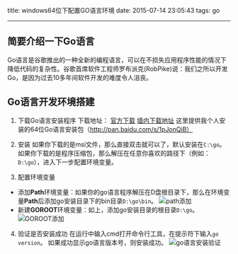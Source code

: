 title: windows64位下配置GO语言环境
date: 2015-07-14 23:05:43
tags: go

---

## 简要介绍一下Go语言

Go语言是谷歌推出的一种全新的编程语言，可以在不损失应用程序性能的情况下降低代码的复杂性。谷歌首席软件工程师罗布派克(RobPike)说：我们之所以开发Go，是因为过去10多年间软件开发的难度令人沮丧。

<!--more-->

## Go语言开发环境搭建

 1. 下载Go语言安装程序
 下载地址：
[官方下载](https://golang.org/dl/) 
[墙内下载地址](http://www.golangtc.com/download)
这里提供我个人安装的64位Go语言安装包（http://pan.baidu.com/s/1pJonQiB）


 2. 安装
如果你下载的是msi文件，那么直接双击就可以了，默认安装在`C:\go`。
如果你下载的是程序压缩包，那么解压在任意你喜欢的路径下（例如：`D:\go`），进入下一步配置环境变量。

 3. 配置环境变量
* 添加**Path**环境变量：如果你的go语言程序解压在D盘根目录下，那么在环境变量**Path**后添加go安装目录下的bin目录`D:\go\bin`。
![path添加](http://7i7k6x.com1.z0.glb.clouddn.com/go01.PNG)
* 新建**GOROOT**环境变量：如上，添加go安装目录的根目录`D:\go`。
![GOROOT添加](http://7i7k6x.com1.z0.glb.clouddn.com/go02.PNG)
 4. 验证是否安装成功
在运行中输入cmd打开命令行工具，在提示符下输入`go version`。
如果成功显示go语言版本号，则安装成功。
![go语言安装验证](http://7i7k6x.com1.z0.glb.clouddn.com/go03.PNG)


